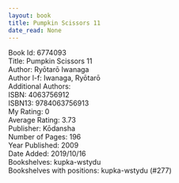 ```yaml
---
layout: book
title: Pumpkin Scissors 11
date_read: None
---
```


Book Id: 6774093<br />
Title: Pumpkin Scissors 11<br />
Author: Ryōtarō Iwanaga<br />
Author l-f: Iwanaga, Ryōtarō<br />
Additional Authors: <br />
ISBN: 4063756912<br />
ISBN13: 9784063756913<br />
My Rating: 0<br />
Average Rating: 3.73<br />
Publisher: Kōdansha<br />
Number of Pages: 196<br />
Year Published: 2009<br />
Date Added: 2019/10/16<br />
Bookshelves: kupka-wstydu<br />
Bookshelves with positions: kupka-wstydu (#277)<br />

